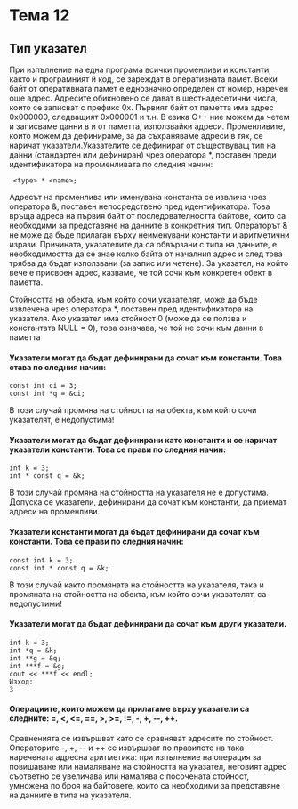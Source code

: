# Тема 12
## Тип указател

При изпълнение на една програма всички променливи и константи, както и  програмният й код, се зареждат в оперативната памет. Всеки байт от оперативната памет е еднозначно определен от номер, наречен още адрес. Адресите обикновено се дават в шестнадесетични числа, които се записват с префикс 0x. Първият байт от паметта има адрес 0x000000, следващият 0x000001 и т.н. В езика C++ ние можем да четем и записваме данни в и от паметта, използвайки адреси. Променливите, които можем да дефинираме, за да съхраняваме адреси в тях, се наричат указатели.Указателите се дефинират от съществуващ тип на данни (стандартен или дефиниран) чрез оператора *, поставен преди идентификатора на променливата по следния начин:

```` <type> * <name>;````

Адресът на променлива или именувана константа се извлича чрез оператора &, поставен непосредствено пред идентификатора. Това връща адреса на първия байт от последователността байтове, които са необходими за представяне на данните в конкретния тип. Операторът & не може да бъде прилаган върху неименувани константи и аритметични изрази.
Причината, указателите да са обвързани с типа на данните, е необходимостта да се знае колко байта от началния адрес и след това трябва да бъдат използвани (за запис или четене). За указател, на който вече е присвоен адрес, казваме, че той сочи към конкретен обект в паметта.

Стойността на обекта, към който сочи указателят, може да бъде извлечена чрез оператора *, поставен пред идентификатора на указателя. 
Ако указател има стойност 0 (може да се ползва и константата NULL = 0), това означава, че той не сочи към данни в паметта
#### Указатели могат да бъдат дефинирани да сочат към константи. Това става по следния начин: 
````
const int ci = 3;
const int *q = &ci;
````
В този случай промяна на стойността на обекта, към който сочи указателят, е недопустима!
#### Указатели могат да бъдат дефинирани като константи и се наричат указатели константи. Това се прави по следния начин: 
````
int k = 3;
int * const q = &k;
````
В този случай промяна на стойността на указателя не е допустима. Допуска се указатели, дефинирани да сочат към константи, да приемат адреси на променливи. 
#### Указатели константи могат да бъдат дефинирани да сочат към константи. Това се прави по следния начин:
````
const int k = 3;
const int * const q = &k;
````
В този случай както промяната на стойността на указателя, така и промяната на стойността на обекта, към който сочи указателят, са недопустими!
#### Указатели могат да бъдат дефинирани да сочат към други указатели.
````
int k = 3;
int *q = &k;
int **g = &q;
int ***f = &g;
cout << ***f << endl;
Изход:
3 
`````

#### Операциите, които можем да прилагаме върху указатели са следните: =, <, <=, ==, >, >=, !=, -, +, --, ++.
Сравненията се извършват като се сравняват адресите по стойност. Операторите -, +, -- и ++ се извършват по правилото на така наречената адресна аритметика: при изпълнение на операция за повишаване или намаляване на стойността на указател, неговият адрес съответно се увеличава или намалява с посочената стойност, умножена по броя на байтовете, които са необходими за представяне на данните в типа на указателя.
